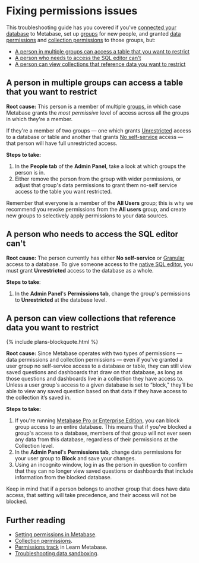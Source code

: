 # Fixing permissions issues
This troubleshooting guide has you covered if you've [connected your database][connecting-database] to Metabase, set up [groups][groups] for new people, and granted [data permissions][data-permissions] and [collection permissions][setting-collection-permissions] to those groups, but:

  - [A person in multiple groups can access a table that you want to restrict](#a-person-in-multiple-groups-can-access-a-table-that-you-want-to-restrict)
  - [A person who needs to access the SQL editor can't](#a-person-who-needs-to-access-the-sql-editor-cant)
  - [A person can view collections that reference data you want to restrict](#a-person-can-view-collections-that-reference-data-you-want-to-restrict)

## A person in multiple groups can access a table that you want to restrict

**Root cause:** This person is a member of multiple [groups][groups], in which case Metabase grants the *most permissive* level of access across all the groups in which they're a member.

If they're a member of two groups — one which grants [Unrestricted][unrestricted] access to a database or table and another that grants [No self-service][no-self-service] access — that person will have full unrestricted access.

**Steps to take:**

1. In the **People tab** of the **Admin Panel**, take a look at which groups the person is in.
2. Either remove the person from the group with wider permissions, or adjust that group's data permissions to grant them no-self service access to the table you want restricted.

Remember that everyone is a member of the **All Users** group; this is why we recommend you revoke permissions from the **All users** group, and create new groups to selectively apply permissions to your data sources.

## A person who needs to access the SQL editor can't

**Root cause:** The person currently has either **No self-service** or [Granular][granular] access to a database. To give someone access to the [native SQL editor][native-query-editing], you must grant **Unrestricted** access to the database as a whole. 

**Steps to take**:

1. In the **Admin Panel**'s **Permissions tab**, change the group's permissions to **Unrestricted** at the database level.

## A person can view collections that reference data you want to restrict

{% include plans-blockquote.html %}

**Root cause:** Since Metabase operates with two types of permissions — data permissions and collection permissions — even if you've granted a user group no self-service access to a database or table, they can still view saved questions and dashboards that draw on that database, as long as those questions and dashboards live in a collection they have access to. Unless a user group's access to a given database is set to “block," they’ll be able to view any saved question based on that data if they have access to the collection it’s saved in.

**Steps to take:**

1. If you're running [Metabase Pro or Enterprise Edition](https://www.metabase.com/pricing), you can block group access to an entire database. This means that if you've blocked a group's access to a database, members of that group will not ever seen any data from this database, regardless of their permissions at the Collection level. 
2. In the **Admin Panel**'s **Permissions tab**, change data permissions for your user group to **Block** and save your changes.
3. Using an incognito window, log in as the person in question to confirm that they can no longer view saved questions or dashboards that include information from the blocked database.

Keep in mind that if a person belongs to another group that does have data access, that setting will take precedence, and their access will not be blocked.

## Further reading

- [Setting permissions in Metabase][admin-permissions].
- [Collection permissions][collection-permissions].
- [Permissions track][learn-permissions] in Learn Metabase.
- [Troubleshooting data sandboxing][sandboxing].

[admin-permissions]: ../administration-guide/05-setting-permissions.html
[collection-permissions]: ../administration-guide/06-collections.html
[connecting-database]: ../administration-guide/01-managing-databases.html
[data-browser]: /learn/getting-started/data-browser.html
[data-model]: ../administration-guide/03-metadata-editing.html
[data-permissions]: ../administration-guide/data-permissions.html
[granular]: ../administration-guide/data-permissions.html#granular-access
[groups]: ../administration-guide/05-setting-permissions.html#groups
[learn-permissions]: /learn/permissions/index.html
[native-query-editing]: ../administration-guide/data-permissions.html#native-query-editing
[no-self-service]: ../administration-guide/data-permissions.html#no-self-service-access
[sandboxing]: ./sandboxing.html
[setting-collection-permissions]: ../administration-guide/06-collections.html#setting-permissions-for-collections
[unrestricted]: ../administration-guide/data-permissions.html#unrestricted-access
